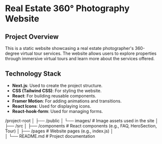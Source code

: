 # Real Estate 360° Photography Website

## Project Overview
This is a static website showcasing a real estate photographer's 360-degree virtual tour services. The website allows users to explore properties through immersive virtual tours and learn more about the services offered.

## Technology Stack
- **Next.js**: Used to create the project structure.
- **CSS (Tailwind CSS)**: For styling the website.
- **React**: For building reusable components.
- **Framer Motion**: For adding animations and transitions.
- **React Icons**: Used for displaying icons.
- **React-hook-form**: Used for managing forms.


/project-root
│
├── /public
│   └── images/           # Image assets used in the site
│
├── /src
│   ├── /components       # React components (e.g., FAQ, HeroSection, Tour)
│   ├── /pages            # Website pages (e.g., index.js)
│  
│
└── README.md             # Project documentation
